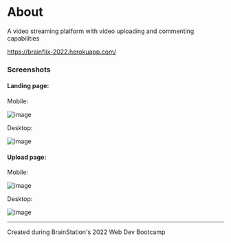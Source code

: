 # About

A video streaming platform with video uploading and commenting capabilities

https://brainflix-2022.herokuapp.com/

### Screenshots
#### Landing page:

Mobile:

![image](https://user-images.githubusercontent.com/104222379/192429018-1eaa7648-8c19-4d6d-9750-01bc0533c809.png)

Desktop:

![image](https://user-images.githubusercontent.com/104222379/192428281-a90af989-b78b-485c-8616-f642b621fd41.png)

#### Upload page:

Mobile:

![image](https://user-images.githubusercontent.com/104222379/192428964-3b392792-c5bd-4a23-a1aa-5a2a8d225618.png)

Desktop:

![image](https://user-images.githubusercontent.com/104222379/192428325-513da064-b849-42a6-b8f3-48b69b0dc265.png)



----------
Created during BrainStation's 2022 Web Dev Bootcamp

